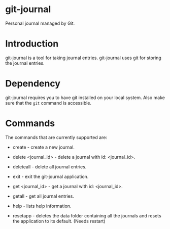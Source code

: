 # git-journal

Personal journal managed by Git.

# Introduction

git-journal is a tool for taking journal entries. git-journal uses git for storing the journal entries.

# Dependency

git-journal requires you to have git installed on your local system. Also make sure that the ```git``` command is accessible.

# Commands

The commands that are currently supported are:

- create - create a new journal.

- delete <journal_id> - delete a journal with id: <journal_id>.

- deleteall - delete all journal entries.

- exit - exit the git-journal application.

- get <journal_id> - get a journal with id: <journal_id>.

- getall - get all journal entries.

- help - lists help information.

- resetapp - deletes the data folder containing all the journals and resets the application to its default. (Needs restart)